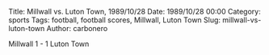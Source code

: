 Title: Millwall vs. Luton Town, 1989/10/28
Date: 1989/10/28 00:00
Category: sports
Tags: football, football scores, Millwall, Luton Town
Slug: millwall-vs-luton-town
Author: carbonero


Millwall 1 - 1 Luton Town

